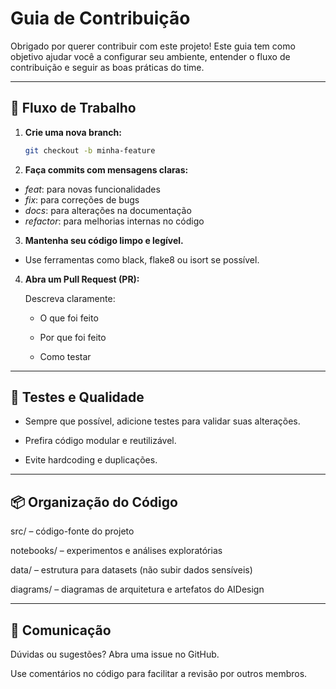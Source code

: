 # Guia de Contribuição

Obrigado por querer contribuir com este projeto! Este guia tem como objetivo ajudar você a configurar seu ambiente, entender o fluxo de contribuição e seguir as boas práticas do time.

---
## 🚀 Fluxo de Trabalho

1. **Crie uma nova branch:**
   ```bash
   git checkout -b minha-feature
   ```

2. **Faça commits com mensagens claras:**
- *feat*: para novas funcionalidades
- *fix*: para correções de bugs
- *docs*: para alterações na documentação
- *refactor*: para melhorias internas no código

3. **Mantenha seu código limpo e legível.**

- Use ferramentas como black, flake8 ou isort se possível.

4. **Abra um Pull Request (PR):**

    Descreva claramente:

    - O que foi feito

   - Por que foi feito

   - Como testar

---

## 🧪 Testes e Qualidade
- Sempre que possível, adicione testes para validar suas alterações.

- Prefira código modular e reutilizável.

- Evite hardcoding e duplicações.

---
## 📦 Organização do Código
src/ – código-fonte do projeto

notebooks/ – experimentos e análises exploratórias

data/ – estrutura para datasets (não subir dados sensíveis)

diagrams/ – diagramas de arquitetura e artefatos do AIDesign

---
## 📢 Comunicação
Dúvidas ou sugestões? Abra uma issue no GitHub.

Use comentários no código para facilitar a revisão por outros membros.